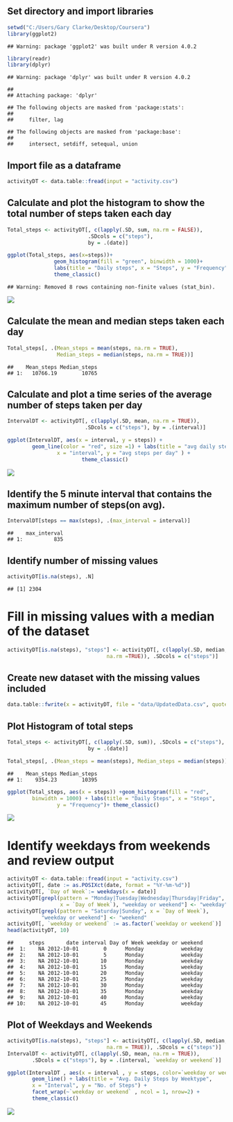 Set directory and import libraries
----------------------------------

``` r
setwd("C:/Users/Gary Clarke/Desktop/Coursera")
library(ggplot2)
```

    ## Warning: package 'ggplot2' was built under R version 4.0.2

``` r
library(readr)
library(dplyr)
```

    ## Warning: package 'dplyr' was built under R version 4.0.2

    ## 
    ## Attaching package: 'dplyr'

    ## The following objects are masked from 'package:stats':
    ## 
    ##     filter, lag

    ## The following objects are masked from 'package:base':
    ## 
    ##     intersect, setdiff, setequal, union

Import file as a dataframe
--------------------------

``` r
activityDT <- data.table::fread(input = "activity.csv")
```

Calculate and plot the histogram to show the total number of steps taken each day
---------------------------------------------------------------------------------

``` r
Total_steps <- activityDT[, c(lapply(.SD, sum, na.rm = FALSE)),
                          .SDcols = c("steps"),
                          by = .(date)]

ggplot(Total_steps, aes(x=steps))+
               geom_histogram(fill = "green", binwidth = 1000)+
               labs(title = "Daily steps", x = "Steps", y = "Frequency")+
               theme_classic()
```

    ## Warning: Removed 8 rows containing non-finite values (stat_bin).

![](PA1_template_files/figure-markdown_github/unnamed-chunk-3-1.png)

Calculate the mean and median steps taken each day
--------------------------------------------------

``` r
Total_steps[, .(Mean_steps = mean(steps, na.rm = TRUE), 
                Median_steps = median(steps, na.rm = TRUE))]
```

    ##    Mean_steps Median_steps
    ## 1:   10766.19        10765

Calculate and plot a time series of the average number of steps taken per day
-----------------------------------------------------------------------------

``` r
IntervalDT <- activityDT[, c(lapply(.SD, mean, na.rm = TRUE)),
                         .SDcols = c("steps"), by = .(interval)]

ggplot(IntervalDT, aes(x = interval, y = steps)) + 
        geom_line(color = "red", size =1) + labs(title = "avg daily steps" , 
                x = "interval", y = "avg steps per day" ) +
                        theme_classic()
```

![](PA1_template_files/figure-markdown_github/unnamed-chunk-5-1.png)

Identify the 5 minute interval that contains the maximum number of steps(on avg).
---------------------------------------------------------------------------------

``` r
IntervalDT[steps == max(steps), .(max_interval = interval)]
```

    ##    max_interval
    ## 1:          835

Identify number of missing values
---------------------------------

``` r
activityDT[is.na(steps), .N]
```

    ## [1] 2304

Fill in missing values with a median of the dataset
===================================================

``` r
activityDT[is.na(steps), "steps"] <- activityDT[, c(lapply(.SD, median, 
                                na.rm =TRUE)), .SDcols = c("steps")]
```

Create new dataset with the missing values included
---------------------------------------------------

``` r
data.table::fwrite(x = activityDT, file = "data/UpdatedData.csv", quote = FALSE)
```

Plot Histogram of total steps
-----------------------------

``` r
Total_steps <- activityDT[, c(lapply(.SD, sum)), .SDcols = c("steps"), 
                          by = .(date)]

Total_steps[, .(Mean_steps = mean(steps), Median_steps = median(steps))]
```

    ##    Mean_steps Median_steps
    ## 1:    9354.23        10395

``` r
ggplot(Total_steps, aes(x = steps)) +geom_histogram(fill = "red", 
        binwidth = 1000) + labs(title = "Daily Steps", x = "Steps", 
                y = "Frequency")+ theme_classic()
```

![](PA1_template_files/figure-markdown_github/unnamed-chunk-10-1.png)

Identify weekdays from weekends and review output
=================================================

``` r
activityDT <- data.table::fread(input = "activity.csv")
activityDT[, date := as.POSIXct(date, format = "%Y-%m-%d")]
activityDT[, `Day of Week`:= weekdays(x = date)]
activityDT[grepl(pattern = "Monday|Tuesday|Wednesday|Thursday|Friday", 
                 x = `Day of Week`), "weekday or weekend"] <- "weekday"
activityDT[grepl(pattern = "Saturday|Sunday", x = `Day of Week`),
           "weekday or weekend"] <- "weekend"
activityDT[, `weekday or weekend` := as.factor(`weekday or weekend`)]
head(activityDT, 10)
```

    ##     steps       date interval Day of Week weekday or weekend
    ##  1:    NA 2012-10-01        0      Monday            weekday
    ##  2:    NA 2012-10-01        5      Monday            weekday
    ##  3:    NA 2012-10-01       10      Monday            weekday
    ##  4:    NA 2012-10-01       15      Monday            weekday
    ##  5:    NA 2012-10-01       20      Monday            weekday
    ##  6:    NA 2012-10-01       25      Monday            weekday
    ##  7:    NA 2012-10-01       30      Monday            weekday
    ##  8:    NA 2012-10-01       35      Monday            weekday
    ##  9:    NA 2012-10-01       40      Monday            weekday
    ## 10:    NA 2012-10-01       45      Monday            weekday

Plot of Weekdays and Weekends
-----------------------------

``` r
activityDT[is.na(steps), "steps"] <- activityDT[, c(lapply(.SD, median, 
                                na.rm = TRUE)), .SDcols = c("steps")]
IntervalDT <- activityDT[, c(lapply(.SD, mean, na.rm = TRUE)), 
        .SDcols = c("steps"), by = .(interval, `weekday or weekend`)] 

ggplot(IntervalDT , aes(x = interval , y = steps, color=`weekday or weekend`)) + 
        geom_line() + labs(title = "Avg. Daily Steps by Weektype", 
        x = "Interval", y = "No. of Steps") + 
        facet_wrap(~`weekday or weekend` , ncol = 1, nrow=2) +
        theme_classic()
```

![](PA1_template_files/figure-markdown_github/unnamed-chunk-12-1.png)
